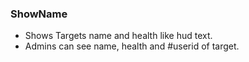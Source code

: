 ### ShowName

* Shows Targets name and health like hud text.
* Admins can see name, health and #userid of target.
